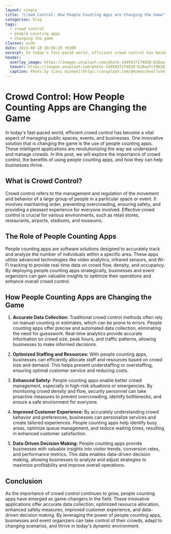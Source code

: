 ```yaml
---
layout: single
title: "Crowd Control: How People Counting Apps are Changing the Game"
categories: blog
tags:
  - crowd control
  - people counting apps
  - changing the game
classes: wide
date: 2023-08-18 10:56:25 +0100
excerpt: In today's fast-paced world, efficient crowd control has become a vital aspect of managing public spaces, events, and businesses.
header:
  overlay_image: https://images.unsplash.com/photo-1495837174058-628aafc7d610?crop=entropy&cs=tinysrgb&fit=max&fm=jpg&ixid=M3w0Nzk0ODB8MHwxfHNlYXJjaHw1fHxjcm93ZCUyMGNvbnRyb2wlMkMlMjBwZW9wbGUlMjBjb3VudGluZyUyMGFwcHMlMkMlMjBjaGFuZ2luZyUyMHRoZSUyMGdhbWV8ZW58MHwwfHx8MTY5MjM1MjU4NXww&ixlib=rb-4.0.3&q=80&w=1080
  teaser: https://images.unsplash.com/photo-1495837174058-628aafc7d610?crop=entropy&cs=tinysrgb&fit=max&fm=jpg&ixid=M3w0Nzk0ODB8MHwxfHNlYXJjaHw1fHxjcm93ZCUyMGNvbnRyb2wlMkMlMjBwZW9wbGUlMjBjb3VudGluZyUyMGFwcHMlMkMlMjBjaGFuZ2luZyUyMHRoZSUyMGdhbWV8ZW58MHwwfHx8MTY5MjM1MjU4NXww&ixlib=rb-4.0.3&q=80&w=400
  caption: Photo by [Levi Guzman](https://unsplash.com/@homeschool?utm_source=peoplecounter&utm_medium=referral) on [Unsplash](https://unsplash.com/?utm_source=peoplecounter&utm_medium=referral)
---
```


# Crowd Control: How People Counting Apps are Changing the Game

In today's fast-paced world, efficient crowd control has become a vital aspect of managing public spaces, events, and businesses. One innovative solution that is changing the game is the use of people counting apps. These intelligent applications are revolutionizing the way we understand and manage crowds. In this post, we will explore the importance of crowd control, the benefits of using people counting apps, and how they can help businesses thrive.

## What is Crowd Control?

Crowd control refers to the management and regulation of the movement and behavior of a large group of people in a particular space or event. It involves maintaining order, preventing overcrowding, ensuring safety, and providing a pleasant experience for everyone involved. Effective crowd control is crucial for various environments, such as retail stores, restaurants, airports, stadiums, and museums.

## The Role of People Counting Apps

People counting apps are software solutions designed to accurately track and analyze the number of individuals within a specific area. These apps utilize advanced technologies like video analytics, infrared sensors, and Wi-Fi tracking to provide real-time data on crowd flow, density, and occupancy. By deploying people counting apps strategically, businesses and event organizers can gain valuable insights to optimize their operations and enhance overall crowd control.

## How People Counting Apps are Changing the Game

1. **Accurate Data Collection:** Traditional crowd control methods often rely on manual counting or estimates, which can be prone to errors. People counting apps offer precise and automated data collection, eliminating the need for guesswork. Real-time analytics provide accurate information on crowd size, peak hours, and traffic patterns, allowing businesses to make informed decisions.

2. **Optimized Staffing and Resources:** With people counting apps, businesses can efficiently allocate staff and resources based on crowd size and demand. This helps prevent understaffing or overstaffing, ensuring optimal customer service and reducing costs.

3. **Enhanced Safety:** People counting apps enable better crowd management, especially in high-risk situations or emergencies. By monitoring crowd density and flow, security personnel can take proactive measures to prevent overcrowding, identify bottlenecks, and ensure a safe environment for everyone.

4. **Improved Customer Experience:** By accurately understanding crowd behavior and preferences, businesses can personalize services and create tailored experiences. People counting apps help identify busy areas, optimize queue management, and reduce waiting times, resulting in enhanced customer satisfaction.

5. **Data-Driven Decision Making:** People counting apps provide businesses with valuable insights into visitor trends, conversion rates, and performance metrics. This data enables data-driven decision making, allowing businesses to analyze and adjust strategies to maximize profitability and improve overall operations.

## Conclusion

As the importance of crowd control continues to grow, people counting apps have emerged as game-changers in the field. These innovative applications offer accurate data collection, optimized resource allocation, enhanced safety measures, improved customer experience, and data-driven decision making. By leveraging the power of people counting apps, businesses and event organizers can take control of their crowds, adapt to changing scenarios, and thrive in today's dynamic environment.